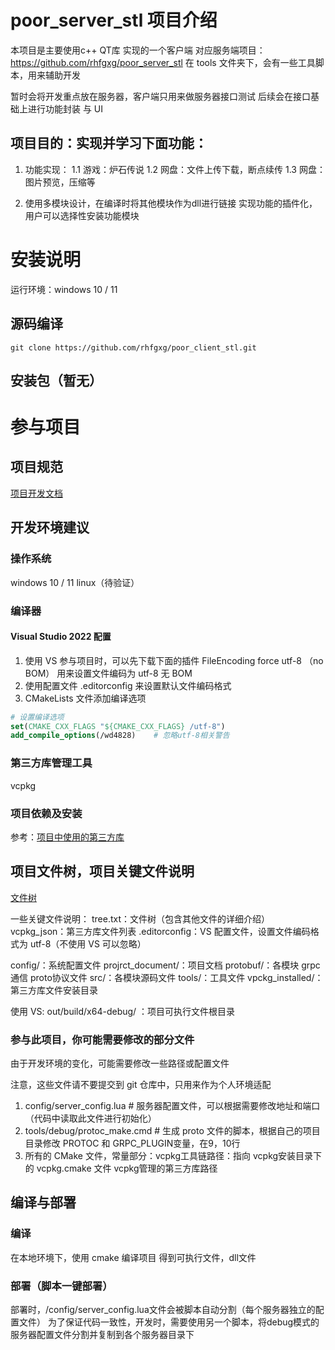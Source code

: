 # poor_server_stl 项目介绍
本项目是主要使用c++ QT库 实现的一个客户端
对应服务端项目：https://github.com/rhfgxg/poor_server_stl
在 tools 文件夹下，会有一些工具脚本，用来辅助开发

暂时会将开发重点放在服务器，客户端只用来做服务器接口测试
后续会在接口基础上进行功能封装 与 UI

## 项目目的：实现并学习下面功能：
1. 功能实现：
1.1 游戏：炉石传说
1.2 网盘：文件上传下载，断点续传
1.3 网盘：图片预览，压缩等

2. 使用多模块设计，在编译时将其他模块作为dll进行链接
    实现功能的插件化，用户可以选择性安装功能模块

# 安装说明
运行环境：windows 10 / 11
## 源码编译
```git clone https://github.com/rhfgxg/poor_client_stl.git```

## 安装包（暂无）


# 参与项目

## 项目规范
[项目开发文档](project_document)

## 开发环境建议
### 操作系统
windows 10 / 11
linux（待验证）

### 编译器
#### Visual Studio 2022 配置
1. 使用 VS 参与项目时，可以先下载下面的插件
    FileEncoding
    force utf-8 （no BOM）
用来设置文件编码为 utf-8 无 BOM
2. 使用配置文件 .editorconfig 来设置默认文件编码格式
3. CMakeLists 文件添加编译选项
```cmake
# 设置编译选项
set(CMAKE_CXX_FLAGS "${CMAKE_CXX_FLAGS} /utf-8")
add_compile_options(/wd4828)    # 忽略utf-8相关警告
```

### 第三方库管理工具
vcpkg

### 项目依赖及安装
参考：[项目中使用的第三方库](project_document/library.md)

## 项目文件树，项目关键文件说明
[文件树](tree.txt)

一些关键文件说明：
tree.txt：文件树（包含其他文件的详细介绍）
vcpkg_json：第三方库文件列表
.editorconfig：VS 配置文件，设置文件编码格式为 utf-8（不使用 VS 可以忽略）

config/：系统配置文件
projrct_document/：项目文档
protobuf/：各模块 grpc通信 proto协议文件
src/：各模块源码文件
tools/：工具文件
vpckg_installed/：第三方库文件安装目录

使用 VS: out/build/x64-debug/ ：项目可执行文件根目录

### 参与此项目，你可能需要修改的部分文件
由于开发环境的变化，可能需要修改一些路径或配置文件

注意，这些文件请不要提交到 git 仓库中，只用来作为个人环境适配           
1. config/server_config.lua    # 服务器配置文件，可以根据需要修改地址和端口（代码中读取此文件进行初始化）
2. tools/debug/protoc_make.cmd      # 生成 proto 文件的脚本，根据自己的项目目录修改 PROTOC 和 GRPC_PLUGIN变量，在9，10行
3. 所有的 CMake 文件，常量部分：vcpkg工具链路径：指向 vcpkg安装目录下的 vcpkg.cmake 文件
    vcpkg管理的第三方库路径

## 编译与部署
### 编译
在本地环境下，使用 cmake 编译项目
得到可执行文件，dll文件

### 部署（脚本一键部署）
部署时，/config/server_config.lua文件会被脚本自动分割（每个服务器独立的配置文件）
为了保证代码一致性，开发时，需要使用另一个脚本，将debug模式的服务器配置文件分割并复制到各个服务器目录下